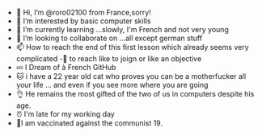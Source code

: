 - 👋 Hi, I’m @roro02100 from France,sorry!
- 👀 I’m interested by basic computer skills 
- 🌱 I’m currently learning ...slowly, I'm French and not very young 
- 💞️ I’m looking to collaborate on ...all except german stuff 
- 📫 How to reach the end of this first lesson which already seems very complicated 
-🥇 to reach like to joign or like an objective 
- 💤 I Dream of à French GitHub 
- 🐱 i have a 22 year old cat who proves you can be a motherfucker all your life ... and even if you see more where you are going 
- 👌 He remains the most gifted of the two of us in computers despite his age.
- ⏰ I'm late for my working day 
- 🤧I am vaccinated against the communist 19.
